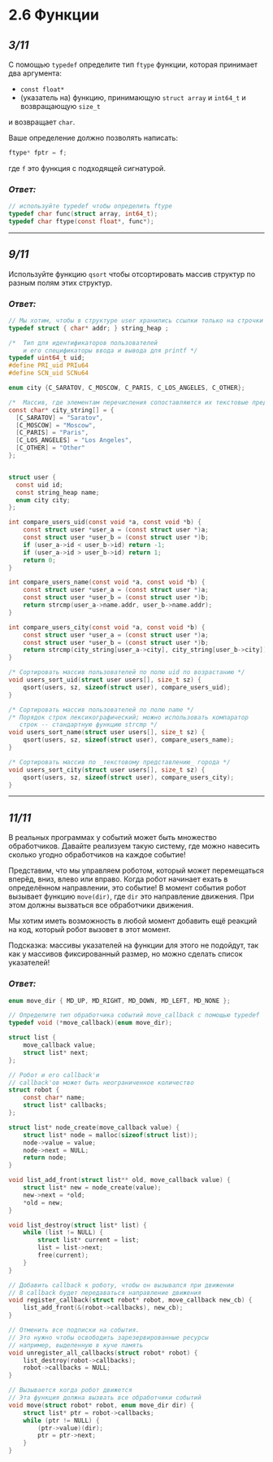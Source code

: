 # 2.6 Функции
## _3/11_

С помощью `typedef` определите тип `ftype` функции, которая принимает два аргумента:
- `const float*`
- (указатель на) функцию, принимающую `struct array` и `int64_t` и возвращающую `size_t`

и возвращает `char`.

Ваше определение должно позволять написать:
```c
ftype* fptr = f;
```
где `f` это функция с подходящей сигнатурой.

### ___Ответ:___

```c
// используйте typedef чтобы определить ftype
typedef char func(struct array, int64_t);
typedef char ftype(const float*, func*);
```

---

## _9/11_

Используйте функцию `qsort` чтобы отсортировать массив структур по разным полям этих структур.

### ___Ответ:___

```c
// Мы хотим, чтобы в структуре user хранились ссылки только на строчки из кучи.
typedef struct { char* addr; } string_heap ;

/*  Тип для идентификаторов пользователей
    и его спецификаторы ввода и вывода для printf */
typedef uint64_t uid;
#define PRI_uid PRIu64
#define SCN_uid SCNu64

enum city {C_SARATOV, C_MOSCOW, C_PARIS, C_LOS_ANGELES, C_OTHER};

/*  Массив, где элементам перечисления сопоставляются их текстовые представления */
const char* city_string[] = {
  [C_SARATOV] = "Saratov",
  [C_MOSCOW] = "Moscow",
  [C_PARIS] = "Paris",
  [C_LOS_ANGELES] = "Los Angeles",
  [C_OTHER] = "Other"
};


struct user {
  const uid id;
  const string_heap name;
  enum city city;
};

int compare_users_uid(const void *a, const void *b) {
    const struct user *user_a = (const struct user *)a;
    const struct user *user_b = (const struct user *)b;
    if (user_a->id < user_b->id) return -1;
    if (user_a->id > user_b->id) return 1;
    return 0;
}

int compare_users_name(const void *a, const void *b) {
    const struct user *user_a = (const struct user *)a;
    const struct user *user_b = (const struct user *)b;
    return strcmp(user_a->name.addr, user_b->name.addr);
}

int compare_users_city(const void *a, const void *b) {
    const struct user *user_a = (const struct user *)a;
    const struct user *user_b = (const struct user *)b;
    return strcmp(city_string[user_a->city], city_string[user_b->city]);
}

/* Сортировать массив пользователей по полю uid по возрастанию */
void users_sort_uid(struct user users[], size_t sz) {
    qsort(users, sz, sizeof(struct user), compare_users_uid);
}

/* Сортировать массив пользователей по полю name */
/* Порядок строк лексикографический; можно использовать компаратор 
   строк -- стандартную функцию strcmp */
void users_sort_name(struct user users[], size_t sz) {
    qsort(users, sz, sizeof(struct user), compare_users_name);
}

/* Сортировать массив по _текстовому представлению_ города */
void users_sort_city(struct user users[], size_t sz) {
    qsort(users, sz, sizeof(struct user), compare_users_city);
}
```

---

## _11/11_

В реальных программах у событий может быть множество обработчиков. Давайте реализуем такую систему, где можно навесить сколько угодно обработчиков на каждое событие!

Представим, что мы управляем роботом, который может перемещаться вперёд, вниз, влево или вправо. Когда робот начинает ехать в определённом направлении, это событие! В момент события робот вызывает функцию `move(dir)`, где `dir` это направление движения. При этом должны вызваться все обработчики движения.

Мы хотим иметь возможность в любой момент добавить ещё реакций на  код, который робот вызовет в этот момент.

Подсказка: массивы указателей на функции для этого не подойдут, так как у массивов фиксированный размер, но можно сделать список указателей!

### ___Ответ:___

```c
enum move_dir { MD_UP, MD_RIGHT, MD_DOWN, MD_LEFT, MD_NONE };

// Определите тип обработчика событий move_callback с помощью typedef
typedef void (*move_callback)(enum move_dir);

struct list {
    move_callback value;
    struct list* next;
};

// Робот и его callback'и
// callback'ов может быть неограниченное количество
struct robot {
    const char* name;
    struct list* callbacks;
};

struct list* node_create(move_callback value) {
    struct list* node = malloc(sizeof(struct list));
    node->value = value;
    node->next = NULL;
    return node;
}

void list_add_front(struct list** old, move_callback value) {
    struct list* new = node_create(value);
    new->next = *old;
    *old = new;
}

void list_destroy(struct list* list) {
    while (list != NULL) {
        struct list* current = list;
        list = list->next;
        free(current);
    }
}

// Добавить callback к роботу, чтобы он вызывался при движении
// В callback будет передаваться направление движения
void register_callback(struct robot* robot, move_callback new_cb) {
    list_add_front(&(robot->callbacks), new_cb);
}

// Отменить все подписки на события.
// Это нужно чтобы освободить зарезервированные ресурсы
// например, выделенную в куче память
void unregister_all_callbacks(struct robot* robot) {
    list_destroy(robot->callbacks);
    robot->callbacks = NULL;
}

// Вызывается когда робот движется
// Эта функция должна вызвать все обработчики событий
void move(struct robot* robot, enum move_dir dir) {
    struct list* ptr = robot->callbacks;
    while (ptr != NULL) {
        (ptr->value)(dir);
        ptr = ptr->next;
    }
}
```

